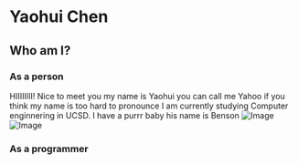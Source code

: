 # Yaohui Chen
## Who am I?
### As a person
HIIIIIIII! Nice to meet you my name is Yaohui you can call me Yahoo if you think my name is too hard to pronounce I am currently studying Computer enginnering in UCSD. I have a purrr baby his name is Benson 
![Image](https://imgur.com/Jy4Tmib) ![Image](https://imgur.com/irCVVUY)
### As a programmer